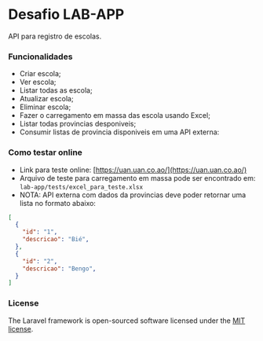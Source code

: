 # Desafio LAB-APP

API para registro de escolas.

### Funcionalidades

* Criar escola;
* Ver escola;
* Listar todas as escola;
* Atualizar escola;
* Eliminar escola;
* Fazer o carregamento em massa das escola usando Excel;
* Listar todas provincias desponiveis;
* Consumir listas de provincia disponiveis em uma API externa:

### Como testar online

* Link para teste online: [https://uan.uan.co.ao/](https://uan.uan.co.ao/)
* Arquivo de teste para carregamento em massa pode ser encontrado em:  `lab-app/tests/excel_para_teste.xlsx`
* NOTA: API externa com dados da provincias deve poder retornar uma lista no formato abaixo:

```json
[
  {
    "id": "1",
    "descricao": "Bié",
  },
  {
    "id": "2",
    "descricao": "Bengo",
  }
]
```

### License

The Laravel framework is open-sourced software licensed under the [MIT license](https://opensource.org/licenses/MIT).
